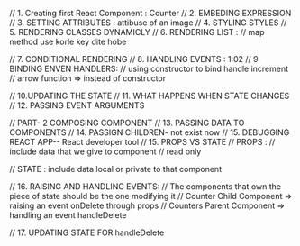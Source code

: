 // 1. Creating first React Component : Counter
// 2. EMBEDING EXPRESSION
// 3. SETTING ATTRIBUTES : attibuse of an image
// 4. STYLING STYLES
// 5. RENDERING CLASSES DYNAMICLY
// 6. RENDERING LIST :
// map method use korle key dite hobe

// 7. CONDITIONAL RENDERING
// 8. HANDLING EVENTS : 1:02
// 9. BINDING ENVEN HANDLERS:
// using constructor to bind handle increment
// arrow function => instead of constructor

// 10.UPDATING THE STATE
// 11. WHAT HAPPENS WHEN STATE CHANGES
// 12. PASSING EVENT ARGUMENTS

// PART- 2 COMPOSING COMPONENT
// 13. PASSING DATA TO COMPONENTS
// 14. PASSIGN CHILDREN- not exist now
// 15. DEBUGGING REACT APP-- React developer tool
// 15. PROPS VS STATE
// PROPS :
// include data that we give to component
// read only

// STATE : include data local or private to that component

// 16. RAISING AND HANDLING EVENTS:
// The components that own the piece of state should be the one modifying it
// Counter Child Component => raising an event onDelete through props
// Counters Parent Component => handling an event handleDelete

// 17. UPDATING STATE FOR handleDelete
